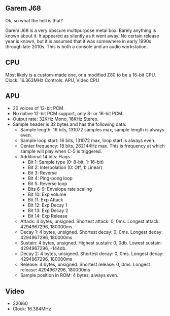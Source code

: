 ## Garem J68

Ok, so what the hell is that?

Garem J68 is a very obscure multipurpose metal box.
Barely anything is known about it.
It appeared as silently as it went away.
No certain release year is known, but it is assumed that it was somewhere in early 1990s through late 2010s.
This is both a console and an audio workstation.

## CPU
Most likely is a custom-made one, or a modified Z80 to be a 16-bit CPU.
Clock: 16.363MHz
Controls: APU, Video CPU

## APU
* 20 voices of 12-bit PCM.
* No native 12-bit PCM support, only 8- or 16-bit PCM.
* Output rate: 32KHz Mono, 16KHz Stereo.
* Sample header is 32 bytes and has the following data:
  * Sample length: 16 bits, 131072 samples max, sample length is always even.
  * Sample loop start: 16 bits, 131072 max, loop start is always even.
  * Center frequency: 18 bits, 262144Hz max. This is frequency at which sample will play when C-5 is triggered.
  * Additional 14 bits: Flags.
    * Bit 1: Sample type (0: 8-bit, 1: 16-bit)
    * Bit 2: Interpolation (0: Off, 1: Linear)
    * Bit 3: Reverse
    * Bit 4: Ping-pong loop
    * Bit 5: Reverse loop
    * Bits 6-9: Envelope rate scaling
    * Bit 10: Exp volume
    * Bit 11: Exp Attack
    * Bit 12: Exp Decay 1
    * Bit 13: Exp Decay 2
    * Bit 14: Exp Release
  * Attack: 4 bytes, unsigned. Shortest attack: 0, 0ms. Longest attack: 4294967296, 180000ms.
  * Decay 1: 4 bytes, unsigned. Shortest decay: 0, 0ms. Longest decay: 4294967296, 180000ms
  * Sustain: 4 bytes, unsigned. Highest sustain: 0, 0db. Lowest sustain: 4294967296, -144db.
  * Decay 2: 4 bytes, unsigned. Shortest decay: 0, 0ms. Longest decay: 4294967296, 180000ms
  * Release: 4 bytes, unsigned. Shortest release: 0, 0ms. Longest release: 4294967296, 180000ms
  * Sample position in ROM: 4 bytes, always even.

## Video
* 320i60
* Clock: 16.384MHz